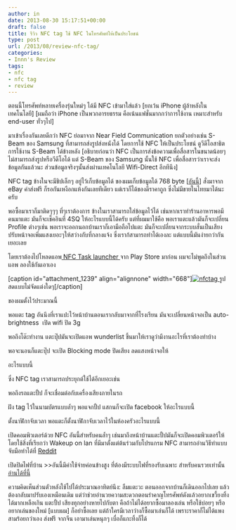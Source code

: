 ```yaml
---
author: in
date: 2013-08-30 15:17:51+00:00
draft: false
title: รีวิว NFC tag ใช้ NFC ในโทรศัพท์ให้เป็นประโยชน์
type: post
url: /2013/08/review-nfc-tag/
categories:
- Innn's Review
tags:
- nfc
- nfc tag
- review
---
```


ตอนนี้โทรศัพท์หลายเครื่องรุ่นใหม่ๆ ได้มี NFC เข้ามาใส่แล้ว [ยกเว้น iPhone ผู้ล้าหลังในเทคโนโลยี] [ผมถือว่า iPhone เป็นพวกอารยธรรม คือเน้นแฟชั่นมากกว่าการใช้งาน เหมาะสำหรับ end-user ทั่วๆไป]

มาเข้าเรื่องกันเลยดีกว่า NFC ย่อมาจาก Near Field Communication ยกตัวอย่างเช่น S-Beam ของ Samsung ที่สามารถส่งรูปส่งหนังได้ โดยการใช้ NFC ให้เป็นประโยชน์ ดูวีดีโอสาธิตการใช้งาน S-Beam ได้ข้างหลัง [อธิบายก่อนว่า NFC เป็นการส่งข้อความเพื่อสื่อสารในขนาดน้อยๆ ไม่สามารถส่งรูปหรือวีดีโอได้ แต่ S-Beam ของ Samsung นั้นใช้ NFC เพื่อสื่อสารว่าเราจะส่งข้อมูลกันแล้วนะ ส่วนข้อมูลจริงๆนั้นส่งผ่านเทคโนโลยี Wifi-Direct อีกทีนึง]


<!-- more -->

NFC tag ข้างในจะมีชิปเล็กๆ อยู่ไว้เก็บข้อมูลได้ ของผมเก็บข้อมูลได้ 768 byte [[อันนี้](http://www.ebay.com/itm/10-NFC-Tag-3M-Sticker-Mifare-1K-for-HTC-Sony-Nokia-Samsung-LG-Acer-RFID-Label-/150952498357?ssPageName=ADME:L:OU:US:3160)] สั่งมาจาก eBay ค่าส่งฟรี ก็รอกันเหงือกแห้งกันเลยทีเดียว แต่เราก็ได้ของดีราคาถูก ซึ่งไม่มีขายในไทยมาได้นะครับ

พอซื้อมาเราก็มาติดๆๆๆ ที่ๆเราต้องการ ข้างในเราสามารถใส่ข้อมูลไว้ได้ เช่นหากเราทำร้านอาหารพอมีคนมาแตะ มันก็จะเช็คอินที่ 4SQ ให้อะไรแบบนี้ได้ครับ แต่ที่ผมมาใช้คือ พอเราแตะแล้วมันก็จะเปลี่ยน Profile ต่างๆเช่น พอเราจะออกนอกบ้านเราก็เอามือถือไปแตะ มันก็จะเปลี่ยนจากระบบสั่นเป็นเสียง ปรับหน้าจอเพิ่มแสงเยอะๆให้สว่างกับที่กลางแจ้ง ซึ่งเราก้สามารถทำได้เองละ แต่แบบนี้มันง่ายกว่ากันเยอะเลย

โดยเราต้องไปโหลดแอพ[ NFC Task launcher ](https://play.google.com/store/apps/details?id=com.jwsoft.nfcactionlauncher&hl=th)จาก Play Store มาก่อน ผมจะไม่พูดถึงในส่วนแอพ ลองใช้กันเอาเอง

[caption id="attachment_1239" align="alignnone" width="668"][![nfctag](https://www.innnblog.com/wp-content/uploads/2013/08/nfctag.jpg)
](https://www.innnblog.com/wp-content/uploads/2013/08/nfctag.jpg) รูปสดแบบไม่จัดแต่งใดๆ[/caption]

ของผมตั้งไว้ประมาณนี้

พอแตะ tag อันนึงที่เราแปะไว้หน้าบ้านตอนเรากลับมาจากที่โรงเรียน มันจะเปลี่ยนหน้าจอเป็น auto-brightness  เปิด wifi ปิด 3g

พอถึงโต๊ะทำงาน แตะปุ๊ปมันจะเปิดแอพ wunderlist ขึ้นมาให้เราดูว่ามีงานอะไรที่เราต้องทำบ้าง

พอจะนอนก็แตะปุ๊ป จะเปิด Blocking mode ปิดเสียง ลดแสงหน้าจอให้

อะไรแบบนี้



ซึ่ง NFC tag เราสามารถประยุกต์ใช้ได้อีกเยอะเช่น

พอถึงรถแตะปั้ป ก็จะเชื่อมต่อกับเครื่องเสียงภายในรถ

ฝัง tag ไว้ในนามบัตรแบบล้ำๆ พอแจกปั้ป แสกนก็จะเปิด facebook ให้อะไรแบบนี้

ตั้งนาฬิกาจับเวลา พอแตะก็ตั้งนาฬิกาจับเวลาไว้ในห้องครัวอะไรแบบนี้

เปิดคอมพิวเตอร์ด้วย NFC อันนี้สำหรับคนล้ำๆ เช่นมาถึงหน้าบ้านแตะปั้ปมันก็จะเปิดคอมพิวเตอร์ให้ โดยใช้สิ่งที่เรียกว่า Wakeup on lan ที่มีมาตั้งแต่ต้นร่วมกับโปรแกรม NFC สามารถอ่านวิธีทำแบบจับมือทำได้ที่ [Reddit](http://vv.reddit.com/r/Android/comments/16gldh/using_taskerwolnfc_tags_to_auto_start_your/)

เปิดปิดไฟที่บ้าน >>อันนี้มีค่าใช้จ่ายค่อนข้างสูง ที่ต้องมีระบบไฟที่รองรับเฉพาะ สำหรับคนรวยเท่านั้น [อ่านได้ที่นี้](http://danielfriedman.info/blog/2013/2/21/xcj2z0f9vjt6zc0kdiaoewvv51s3ni)



ความคิดเห็นส่วนตัวหลังใช้ไปได้ประมาณอาทิตย์นึง: ลืมแตะวะ ตอนออกจากบ้านก็เดินออกไปเลย แล้วต้องกลับมาปรับเองเหมือนเดิม แต่ว่าช่วยอำนวยความสะดวกตอนรำคาญโทรศัพท์ดังแล้วอยากเขวี้ยงทิ้งได้มากเหลือเกิน แตะปั้ป เสียงทุกอย่างหายไปกับตา คือถ้าไม่ได้อยากซื้อมาลองเล่น หรือใช้บ่อยๆ หรืออยากเล่นของใหม่ [แบบผม] ก็อย่าซื้อเลย แต่ถ้าใครมีเวลาว่างก็ซื้อมาเล่นก็ได้ เพราะราคาก็ไม่ได้แพงสามร้อยกว่าเอง ส่งฟรี จากจีน เอามาเล่นหนุกๆ เบื่อก็แกะทิ้งก็ได้
